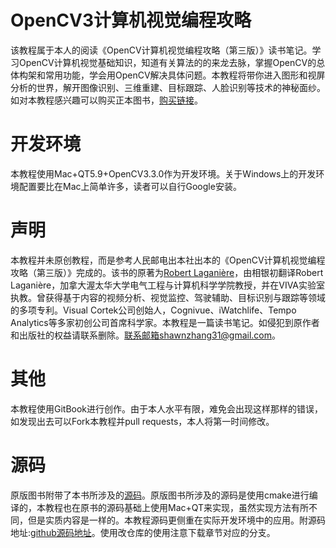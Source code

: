 # OpenCV3计算机视觉编程攻略

该教程属于本人的阅读《OpenCV计算机视觉编程攻略（第三版）》读书笔记。学习OpenCV计算机视觉基础知识，知道有关算法的的来龙去脉，掌握OpenCV的总体构架和常用功能，学会用OpenCV解决具体问题。本教程将带你进入图形和视屏分析的世界，解开图像识别、三维重建、目标跟踪、人脸识别等技术的神秘面纱。如对本教程感兴趣可以购买正本图书，[购买链接](http://www.ituring.com.cn/book/1962)。
# 开发环境
本教程使用Mac+QT5.9+OpenCV3.3.0作为开发环境。关于Windows上的开发环境配置要比在Mac上简单许多，读者可以自行Google安装。
# 声明
本教程并未原创教程，而是参考人民邮电出本社出本的《OpenCV计算机视觉编程攻略（第三版）》完成的。该书的原著为[Robert Laganière](http://www.laganiere.name/。)，由相银初翻译Robert Laganière，加拿大渥太华大学电气工程与计算机科学学院教授，并在VIVA实验室执教。曾获得基于内容的视频分析、视觉监控、驾驶辅助、目标识别与跟踪等领域的多项专利。Visual Cortek公司创始人，Cognivue、iWatchlife、Tempo Analytics等多家初创公司首席科学家。本教程是一篇读书笔记。如侵犯到原作者和出版社的权益请联系删除。联系邮箱shawnzhang31@gmail.com。
# 其他
本教程使用GitBook进行创作。由于本人水平有限，难免会出现这样那样的错误，如发现出去可以Fork本教程并pull requests，本人将第一时间修改。
# 源码
原版图书附带了本书所涉及的[源码](https://pan.baidu.com/s/1BczQj96XdXospfjCAaT-Qw)。原版图书所涉及的源码是使用cmake进行编译的，本教程也在原书的源码基础上使用Mac+QT来实现，虽然实现方法有所不同，但是实质内容是一样的。本教程源码更侧重在实际开发环境中的应用。附源码地址:[github源码地址](https://github.com/ShawnZhang31/Learning-OpenCV-QT5.6)。使用改仓库的使用注意下载章节对应的分支。

